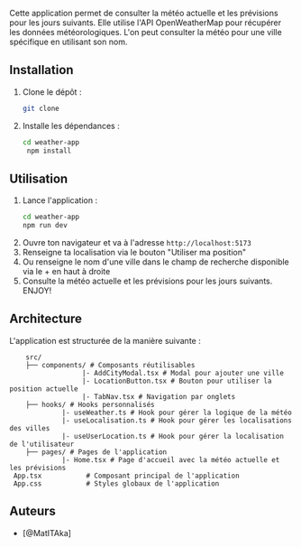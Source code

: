 Cette application permet de consulter la météo actuelle et les prévisions pour les jours suivants. Elle utilise l'API OpenWeatherMap pour récupérer les données météorologiques.
L'on peut consulter la météo pour une ville spécifique en utilisant son nom.


## Installation
1. Clone le dépôt :
   ```bash
   git clone
   ```
2. Installe les dépendances :
   ```bash
   cd weather-app
    npm install
    ```

## Utilisation
1. Lance l'application :
   ```bash
   cd weather-app
   npm run dev
   ```
2. Ouvre ton navigateur et va à l'adresse `http://localhost:5173`
3. Renseigne ta localisation via le bouton "Utiliser ma position"
4. Ou renseigne le nom d'une ville dans le champ de recherche disponible via le + en haut à droite
5. Consulte la météo actuelle et les prévisions pour les jours suivants. ENJOY!

## Architecture
L'application est structurée de la manière suivante :

```
    src/
    ├── components/ # Composants réutilisables
                  |- AddCityModal.tsx # Modal pour ajouter une ville
                  |- LocationButton.tsx # Bouton pour utiliser la position actuelle
                  |- TabNav.tsx # Navigation par onglets
    ├── hooks/ # Hooks personnalisés
             |- useWeather.ts # Hook pour gérer la logique de la météo
             |- useLocalisation.ts # Hook pour gérer les localisations des villes 
             |- useUserLocation.ts # Hook pour gérer la localisation de l'utilisateur
    ├── pages/ # Pages de l'application
             |- Home.tsx # Page d'accueil avec la météo actuelle et les prévisions
 App.tsx           # Composant principal de l'application
 App.css           # Styles globaux de l'application

```

## Auteurs
- [@MatITAka]

